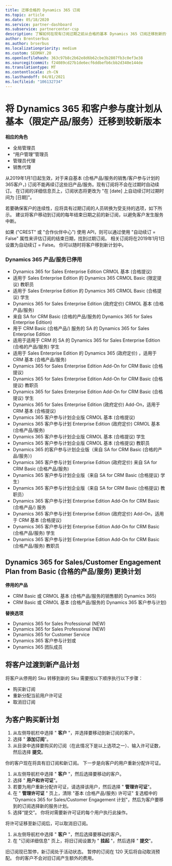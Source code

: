 ```yaml
---
title: 迁移合格的 Dynamics 365 订阅
ms.topic: article
ms.date: 05/18/2020
ms.service: partner-dashboard
ms.subservice: partnercenter-csp
description: 了解如何在现有订阅过期之前从合格的基本 Dynamics 365 订阅迁移到新的订阅。
author: Brentserbus
ms.author: brserbus
ms.localizationpriority: medium
ms.custom: SEOMAY.20
ms.openlocfilehash: 363c97b8c2b62e8d6b62cbe3b2807fb3c0ef3e38
ms.sourcegitcommit: f24089cd27b1de6ecf6ddbefb6cbb2d340e144de
ms.translationtype: MT
ms.contentlocale: zh-CN
ms.lasthandoff: 04/01/2021
ms.locfileid: "106132734"
---
```

# <a name="migrate-dynamics-365-and-customer-engagement-plan-from-basic-qualified-offers-to-newer-versions"></a>将 Dynamics 365 和客户参与度计划从基本（限定产品/服务）迁移到较新版本

**相应的角色**

- 全局管理员
- “用户管理”管理员
- 管理员代理
- 销售代理

从2019年1月1日起生效，对于来自基本 (合格产品/服务的销售/客户参与计划的365客户，) 订阅不能再续订这些旧产品/服务。现有订阅将不会在过期时自动续订。 在订阅的详细信息页上，订阅状态将更改为 "在 [date] 上自动续订时过期时间为 [日期]"。 

若要确保客户的连续性，应将具有过期订阅的人员转换为受支持的选项，如下所示。 建议将客户移动到订阅的每年结束日期之前的新订阅，以避免客户发生服务中断。

如果 ("CREST" 或 "合作伙伴中心") 使用 API，则可以通过使用 "自动续订 = False" 属性来评估订阅的结束日期，找到过期订阅。 相关订阅将在2019年1月1日设置为自动续订 = False。 你可以随时将客户移到新计划中。 

### <a name="the-dynamics-365-offers-being-retired"></a>Dynamics 365 产品/服务已停用

- Dynamics 365 for Sales Enterprise Edition CRMOL 基本 (合格提议) 
- 适用于 Sales Enterprise Edition 的 Dynamics 365 CRMOL Basic (限定提议) 教职员
- 适用于 Sales Enterprise Edition 的 Dynamics 365 CRMOL Basic (合格提议) 学生
- Dynamics 365 for Sales Enterprise Edition (政府定价) CRMOL 基本 (合格产品/服务) 
- 来自 SA for CRM Basic (合格的产品/服务的 Dynamics 365 for Sales Enterprise Edition) 
- 用于 CRM Basic (合格产品/) 服务的 SA 的 Dynamics 365 for Sales Enterprise Edition
- 适用于适用于 CRM 的 SA 的 Dynamics 365 for Sales Enterprise Edition (合格的产品/服务) 学生
- 适用于 Sales Enterprise Edition 的 Dynamics 365 (政府定价) ，适用于 CRM 基本 (合格产品/服务) 
- Dynamics 365 for Sales Enterprise Edition Add-On for CRM Basic (合格提议) 
- Dynamics 365 for Sales Enterprise Edition Add-On for CRM Basic (合格提议) 教职员
- Dynamics 365 for Sales Enterprise Edition Add-On for CRM Basic (合格提议) 学生
- Dynamics 365 for Sales Enterprise Edition (政府定价) Add-On，适用于 CRM 基本 (合格提议) 
- Dynamics 365 客户参与计划企业版 CRMOL 基本 (合格提议) 
- Dynamics 365 客户参与计划 Enterprise Edition (政府定价) CRMOL 基本 (合格产品/服务) 
- Dynamics 365 客户参与计划企业版 CRMOL 基本 (合格提议) 学生
- Dynamics 365 客户参与计划企业版 CRMOL 基本 (合格提议) 教职员
- Dynamics 365 的客户参与计划企业版（来自 SA for CRM Basic (合格的产品/服务）) 
- Dynamics 365 客户参与计划 Enterprise Edition (政府定价) 来自 SA for CRM Basic (合格产品/服务) 
- Dynamics 365 客户参与计划企业版（来自 SA for CRM Basic (合格提议) 学生）
- Dynamics 365 客户参与计划企业版（来自 SA for CRM Basic (合格提议) 教职员）
- Dynamics 365 客户参与计划 Enterprise Edition Add-On for CRM Basic (合格产品/) 服务
- Dynamics 365 客户参与计划 Enterprise Edition (政府定价) Add-On，适用于 CRM 基本 (合格提议) 
- Dynamics 365 客户参与计划 Enterprise Edition Add-On for CRM Basic (合格产品/服务) 学生
- Dynamics 365 客户参与计划 Enterprise Edition Add-On for CRM Basic (合格产品/服务) 教职员



## <a name="dynamics-365-for-sales-customer-engagement-plan-from-basic-qualified-offers-replacement-plans"></a>Dynamics 365 for Sales/Customer Engagement Plan from Basic (合格的产品/服务) 更换计划

**停用的产品**   

- CRM Basic 或 CRMOL 基本 (合格产品/服务的销售额的 Dynamics 365) 
- CRM Basic 或 CRMOL 基本 (合格产品/服务的 Dynamics 365 客户参与计划) 

**替换选项**
- Dynamics 365 for Sales Professional (NEW) 
- Dynamics 365 for Sales Professional (NEW) 
- Dynamics 365 for Customer Service
- Dynamics 365 客户参与计划或
- Dynamics 365 团队成员



## <a name="transition-customers-to-new-product-plans"></a>将客户过渡到新产品计划

将客户从停用的 Sku 转移到新的 Sku 需要按以下顺序执行以下步骤：

- 购买新订阅
- 重新分配当前用户许可证
- 取消旧订阅

## <a name="purchase-the-new-plan-for-your-customer"></a>为客户购买新计划

1. 从左侧导航栏中选择 " **客户** "，并选择要移动到新订阅的客户。
2. 选择 " **添加订阅**"。
3. 从目录中选择要购买的订阅（在此情况下是以上选项之一）、输入许可证数，然后选择 **提交**。 

你的客户现在将具有旧订阅和新订阅。 下一步是向客户的用户重新分配许可证。

1. 从左侧导航栏中选择 " **客户** "，然后选择要移动的客户。
2. 选择 " **用户和许可证**"。
3. 若要为用户重新分配许可证，请选择该用户，然后选择 " **管理许可证**"。 
4. 在 " **管理许可证** " 页上，清除 "基本 (合格产品/服务) 许可证" 复选框中的 "Dynamics 365 for Sales/Customer Engagement 计划"，然后为客户要移到的订阅选择新的服务计划。 
5. 选择“提交”。 你将对需要新许可证的每个用户执行此操作。 

将许可证移至新订阅后，可以取消旧订阅。 

1. 从左侧导航栏中选择 " **客户** "，然后选择要移动的客户。
2. 在 "订阅详细信息" 页上，将旧订阅设置为 " **挂起** "，然后选择 " **提交**"。

旧订阅现已暂停，新订阅处于活动状态。 暂停的订阅在 120 天后将自动取消预配。 你的客户不会对旧订阅产生额外的费用。
 

 



